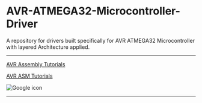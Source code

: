 # AVR-ATMEGA32-Microcontroller-Driver
A repository for drivers built specifically for AVR ATMEGA32 Microcontroller with layered Architecture applied.
___

[AVR Assembly Tutorials](http://www.rjhcoding.com/avr-asm-tutorials.php)                                   

[AVR ASM Tutorials](https://github.com/aagontuk/cheatsheets/blob/master/AVR_assembly_programming.md) 

![Google icon](http://www.rjhcoding.com/images/toddler-crying.jpg)

___
